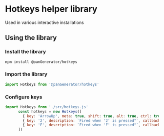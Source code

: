# Hotkeys helper library

Used in various interactive installations

## Using the library

### Install the library

```bash
npm install @panGenerator/hotkeys
```

### Import the library

```js
import Hotkeys from '@panGenerator/hotkeys'
```

### Configure keys
  
```js
import Hotkeys from './src/hotkeys.js'
      const hotkeys = new Hotkeys([
        { key: 'ArrowUp', meta: true, shift: true, alt: true, ctrl: true, description: 'Fired when Command + Shift + Alt/Option + Control + Arrow Up is pressed', callback: () => { console.log('UP') } },
        { key: '2', description: `Fired when '2' is pressed"`, callback: () => { console.log('2') }},
        { key: 'F', description: `Fired when 'F' is pressed"`, callback: () => { console.log('F') }},
      ])
```
